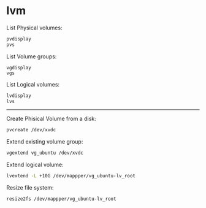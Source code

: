 # lvm

List Physical volumes:
```bash
pvdisplay
pvs
```

List Volume groups:
```
vgdisplay
vgs
```

List Logical volumes:
```bash
lvdisplay
lvs
```

---

Create Phisical Volume from a disk:
```bash
pvcreate /dev/xvdc
```

Extend existing volume group:
```bash
vgextend vg_ubuntu /dev/xvdc
```

Extend logical volume:
```bash
lvextend -L +10G /dev/mappper/vg_ubuntu-lv_root
```

Resize file system:
```bash
resize2fs /dev/mappper/vg_ubuntu-lv_root
```

